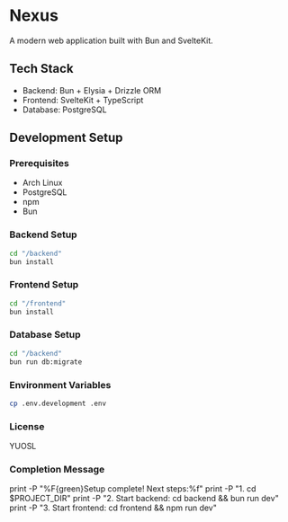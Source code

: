# Nexus

A modern web application built with Bun and SvelteKit.

## Tech Stack
- Backend: Bun + Elysia + Drizzle ORM
- Frontend: SvelteKit + TypeScript
- Database: PostgreSQL

## Development Setup

### Prerequisites
- Arch Linux
- PostgreSQL
- npm
- Bun

### Backend Setup
```bash
cd "/backend"
bun install
```

### Frontend Setup
```bash
cd "/frontend"
bun install
```

### Database Setup
```bash
cd "/backend"
bun run db:migrate
```

### Environment Variables
```bash
cp .env.development .env
```

### License
YUOSL

### Completion Message
print -P "%F{green}Setup complete! Next steps:%f"
print -P "1. cd \$PROJECT_DIR"
print -P "2. Start backend: cd backend && bun run dev"
print -P "3. Start frontend: cd frontend && npm run dev"
